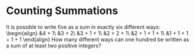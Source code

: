 # Counting Summations

It is possible to write five as a sum in exactly six different ways:
\begin{align}
&amp;4 + 1\\
&amp;3 + 2\\
&amp;3 + 1 + 1\\
&amp;2 + 2 + 1\\
&amp;2 + 1 + 1 + 1\\
&amp;1 + 1 + 1 + 1 + 1
\end{align}
How many different ways can one hundred be written as a sum of at least two positive integers?